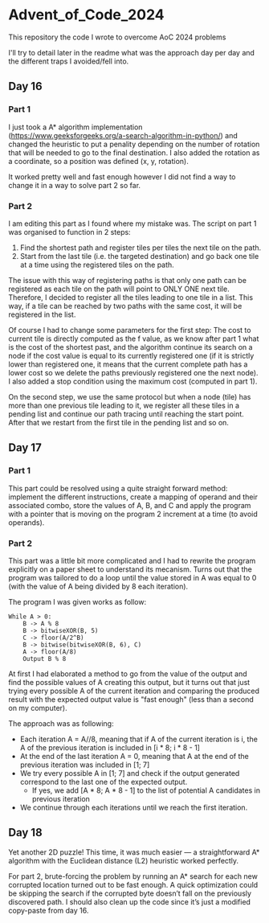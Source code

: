 # Advent_of_Code_2024
This repository the code I wrote to overcome AoC 2024 problems

I'll try to detail later in the readme what was the approach day per day and the different traps I avoided/fell into.

## Day 16

### Part 1

I just took a A* algorithm implementation (https://www.geeksforgeeks.org/a-search-algorithm-in-python/) and changed the heuristic to put a penality depending on the number of rotation that will be needed to go to the final destination. I also added the rotation as a coordinate, so a position was defined (x, y, rotation).

It worked pretty well and fast enough however I did not find a way to change it in a way to solve part 2 so far. 

### Part 2

I am editing this part as I found where my mistake was. The script on part 1 was organised to function in 2 steps:
1. Find the shortest path and register tiles per tiles the next tile on the path. 
2. Start from the last tile (i.e. the targeted destination) and go back one tile at a time using the registered tiles on the path.

The issue with this way of registering paths is that only one path can be registered as each tile on the path will point to ONLY ONE next tile. Therefore, I decided to register all the tiles leading to one tile in a list. This way, if a tile can be reached by two paths with the same cost, it will be registered in the list.

Of course I had to change some parameters for the first step: The cost to current tile is directly computed as the f value, as we know after part 1 what is the cost of the shortest past, and the algorithm continue its search on a node if the cost value is equal to its currently registered one (if it is strictly lower than registered one, it means that the current complete path has a lower cost so we delete the paths previously registered one the next node). I also added a stop condition using the maximum cost (computed in part 1).

On the second step, we use the same protocol but when a node (tile) has more than one previous tile leading to it, we register all these tiles in a pending list and continue our path tracing until reaching the start point. After that we restart from the first tile in the pending list and so on. 

## Day 17

### Part 1

This part could be resolved using a quite straight forward method: implement the different instructions, create a mapping of operand and their associated combo, store the values of A, B, and C and apply the program with a pointer that is moving on the program 2 increment at a time (to avoid operands).

### Part 2

This part was a little bit more complicated and I had to rewrite the program explicitly on a paper sheet to understand its mecanism. Turns out that the program was tailored to do a loop until the value stored in A was equal to 0 (with the value of A being divided by 8 each iteration). 

The program I was given works as follow:

```
While A > 0:
    B -> A % 8
    B -> bitwiseXOR(B, 5)
    C -> floor(A/2^B)
    B -> bitwise(bitwiseXOR(B, 6), C)
    A -> floor(A/8)
    Output B % 8
``` 

At first I had elaborated a method to go from the value of the output and find the possible values of A creating this output, but it turns out that just trying every possible A of the current iteration and comparing the produced result with the expected output value is "fast enough" (less than a second on my computer).

The approach was as following:

* Each iteration A = A//8, meaning that if A of the current iteration is i, the A of the previous iteration is included in [i * 8; i * 8 - 1]
* At the end of the last iteration A = 0, meaning that A at the end of the previous iteration was included in [1; 7]
* We try every possible A in [1; 7] and check if the output generated correspond to the last one of the expected output. 
  * If yes, we add [A * 8; A * 8 - 1] to the list of potential A candidates in previous iteration
* We continue through each iterations until we reach the first iteration.

## Day 18

Yet another 2D puzzle! This time, it was much easier — a straightforward A* algorithm with the Euclidean distance (L2) heuristic worked perfectly.

For part 2, brute-forcing the problem by running an A* search for each new corrupted location turned out to be fast enough. A quick optimization could be skipping the search if the corrupted byte doesn’t fall on the previously discovered path. I should also clean up the code since it’s just a modified copy-paste from day 16.